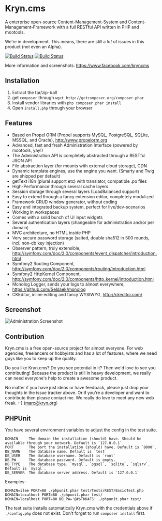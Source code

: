 Kryn.cms
========

A enterprise open-source Content-Management-System and Content-Management-Framework with a full RESTful API
written in PHP and mootools.

We're in development. This means, there are still a _lot_ of issues in this product (not even an Alpha).

[![Build Status](https://drone.io/marcj/Kryn.cms/status.png)](https://drone.io/marcj/Kryn.cms/latest)
[![Build Status](https://travis-ci.org/KrynLabs/Kryn.cms.png?branch=propel1.6)](https://travis-ci.org/KrynLabs/Kryn.cms)


More information and screenshots:
https://www.facebook.com/kryncms


Installation
------------

1. Extract the tar/zip-ball
2. get `composer` through `wget http://getcomposer.org/composer.phar`
3. Install vendor libraries with `php composer.phar install`
4. Open `install.php` through your browser


Features
--------

 - Based on Propel ORM (Propel supports MySQL, PostgreSQL, SQLite, MSSQL, and Oracle), http://www.propelorm.org
 - Advanced, fast and fresh Administration Interface (powered by mootools, yay!)
 - The Administration API is completely abstracted through a RESTful JSON API
 - File abstraction layer (for mounts with external cloud storage), CDN
 - Dynamic template engines, use the engine you want. (Smarty and Twig are shipped per default)
 - getText i18n (plural support etc) with translator, compatible .po files
 - High-Performance through several cache layers
 - Session storage through several layers (LoadBalanced support)
 - Easy to extend through a fancy extension editor, completely modulized
 - Framework CRUD window generator, without coding
 - Easy and integrated backup system, perfect for live/dev-scenarios
 - Working in workspaces
 - Comes with a solid bunch of UI input widgets
 - Several authentication layers (changeable for administration and/or per domain)
 - MVC architecture, no HTML inside PHP
 - Very secure password storage (salted, double sha512 in 500 rounds, incl. non-db key injection)
 - Observer pattern, truly extensible, http://symfony.com/doc/2.0/components/event_dispatcher/introduction.html
 - Symfony2 Routing Component, http://symfony.com/doc/2.0/components/routing/introduction.html
 - Symfony2 HttpKernel Component, http://symfony.com/doc/2.0/components/http_kernel/introduction.html
 - Monolog Logger, sends your logs to almost everywhere, https://github.com/Seldaek/monolog
 - CKEditor, inline editing and fancy WYSIWYG, http://ckeditor.com/

Screenshot
----------

![Administration Screenshot](https://raw.github.com/KrynLabs/Kryn.cms/propel1.6/docu/images/admin-browser-screenshot.png)


Contribution
------------

Kryn.cms is a free open-source project for almost everyone. For web agencies, freelancers or hobbyists and has
a lot of features, where we need guys like you to keep up the quality.

Do you like Kryn.cms? Do you see potential in it? Then we'd love to see you contributing!
Because the product is still in heavy development, we really can need everyone's help to create a awesome product.

No matter if you have just ideas or have feedback, please just drop your thoughts in the issue tracker above.
Or if you're a developer and want to contribute then please contact me. We really do love to meet any new
web freak. :-) (marc@kryn.org)


PHPUnit
--------


 You have several environment variables to adjust the config in the test suite.

    DOMAIN     The domain the installation (should) have. Should be available through your network. Default is `127.0.0.1`
    PORT       The port the installation (should) have. Default is `8000`.
    DB_NAME    The database name. Default is `test`
    DB_USER    The database username. Default is `root`
    DB_PW      The database password. Default is empty.
    DB_TYPE    The database type. `mysql`, `pgsql`, `sqlite`, `sqlsrv`. Default is `mysql`.
    DB_SERVER  The database server address. Default is `127.0.0.1`

Examples:

    DOMAIN=ilee PORT=80 ./phpunit.phar test/Tests/REST/BasicTest.php
    DOMAIN=localhost PORT=80 ./phpunit.phar test/
    DOMAIN=localhost PORT=80 DB_PW='@#$TKKAFS' ./phpunit.phar test/

The test suite installs automatically Kryn.cms with the credentials above if `./config.php` does not exist.
Don't forget to run `composer install` first.
